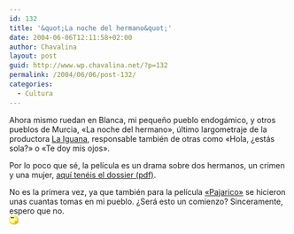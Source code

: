 ```yaml
---
id: 132
title: '&quot;La noche del hermano&quot;'
date: 2004-06-06T12:11:58+02:00
author: Chavalina
layout: post
guid: http://www.wp.chavalina.net/?p=132
permalink: /2004/06/06/post-132/
categories:
  - Cultura
---
```

Ahora mismo ruedan en Blanca, mi peque&ntilde;o pueblo endog&aacute;mico, y otros pueblos de Murcia, «La noche del hermano», &uacute;ltimo largometraje de la productora <a href=http://www.la-iguana.com/HTML/principal.htm target=&prime;_blank&prime;>La Iguana</a>, responsable tambi&eacute;n de otras como «Hola, &iquest;est&aacute;s sola?» o «Te doy mis ojos».

Por lo poco que s&eacute;, la pel&iacute;cula es un drama sobre dos hermanos, un crimen y una mujer, <a href=http://www.la-iguana.com/html/LANOCHEDOSSIER.PDF target=&prime;_blank&prime;>aqu&iacute; ten&eacute;is el dossier (pdf)</a>.

No es la primera vez, ya que tambi&eacute;n para la pel&iacute;cula <a href=http://www.zinema.com/pelicula/1998/pajarico.htm target=&prime;_blank&prime;>«Pajarico»</a> se hicieron unas cuantas tomas en mi pueblo. &iquest;Ser&aacute; esto un comienzo? Sinceramente, espero que no.  
![](/imagenes/emoticonos/pensativo.gif)